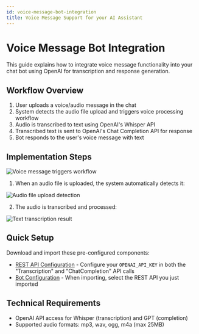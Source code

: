 ```yaml
---
id: voice-message-bot-integration
title: Voice Message Support for your AI Assistant
---
```


# Voice Message Bot Integration

This guide explains how to integrate voice message functionality into your chat bot using OpenAI for transcription and response generation.

## Workflow Overview

1. User uploads a voice/audio message in the chat
2. System detects the audio file upload and triggers voice processing workflow
3. Audio is transcribed to text using OpenAI's Whisper API
4. Transcribed text is sent to OpenAI's Chat Completion API for response
5. Bot responds to the user's voice message with text

## Implementation Steps

![Voice message triggers workflow](/img/bot/bots/voice-messages-triggers.jpg)

1. When an audio file is uploaded, the system automatically detects it:

![Audio file upload detection](/img/bot/bots/audio-uploaded.jpg)

2. The audio is transcribed and processed:

![Text transcription result](/img/bot/bots/text-transcribed.jpg)

## Quick Setup

Download and import these pre-configured components:

* [REST API Configuration](/img/bot/voice-messages/rest-api.json) - Configure your `OPENAI_API_KEY` in both the "Transcription" and "ChatCompletion" API calls
* [Bot Configuration](/bot/voice-messages/bot.json) - When importing, select the REST API you just imported

## Technical Requirements

* OpenAI API access for Whisper (transcription) and GPT (completion)
* Supported audio formats: mp3, wav, ogg, m4a (max 25MB)
